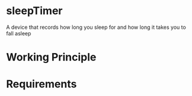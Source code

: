 # sleepTimer
A device that records how long you sleep for and how long it takes you to fall asleep

# Working Principle


# Requirements
